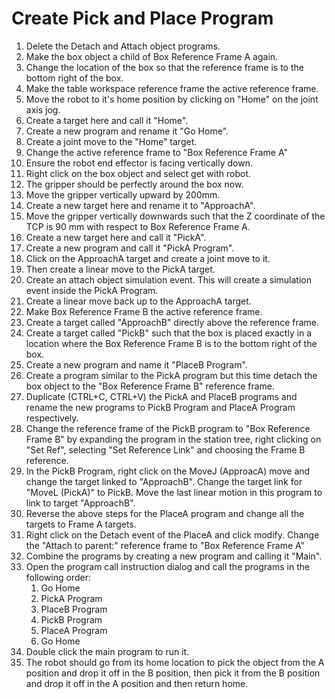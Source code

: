 # Create Pick and Place Program

1. Delete the Detach and Attach object programs.
2. Make the box object a child of Box Reference Frame A again.
3. Change the location of the box so that the reference frame is to the bottom right of the box.
4. Make the table workspace reference frame the active reference frame.
5. Move the robot to it's home position by clicking on "Home" on the joint axis jog.
6. Create a target here and call it "Home".
7. Create a new program and rename it "Go Home".
8. Create a joint move to the "Home" target.
9. Change the active reference frame to "Box Reference Frame A"
10. Ensure the robot end effector is facing vertically down.
11. Right click on the box object and select get with robot.
12. The gripper should be perfectly around the box now.
13. Move the gripper vertically upward by 200mm.
14. Create a new target here and rename it to "ApproachA".
15. Move the gripper vertically downwards such that the Z coordinate of the TCP is 90 mm with respect to Box Reference Frame A.
16. Create a new target here and call it "PickA".
17. Create a new program and call it "PickA Program".
18. Click on the ApproachA target and create a joint move to it.
19. Then create a linear move to the PickA target.
20. Create an attach object simulation event. This will create a simulation event inside the PickA Program.
21. Create a linear move back up to the ApproachA target.
22. Make Box Reference Frame B the active reference frame.
23. Create a target called "ApproachB" directly above the reference frame.
24. Create a target called "PickB" such that the box is placed exactly in a location where the Box Reference Frame B is to the bottom right of the box.
25. Create a new program and name it "PlaceB Program".
26. Create a program similar to the PickA program but this time detach the box object to the "Box Reference Frame B" reference frame.
27. Duplicate (CTRL+C, CTRL+V) the PickA and PlaceB programs and rename the new programs to PickB Program and PlaceA Program respectively.
28. Change the reference frame of the PickB program to "Box Reference Frame B" by expanding the program in the station tree, right clicking on "Set Ref", selecting "Set Reference Link" and choosing the Frame B reference.
29. In the PickB Program, right click on the MoveJ (ApproacA) move and change the target linked to "ApproachB". Change the target link for "MoveL (PickA)" to PickB. Move the last linear motion in this program to link to target "ApproachB".
30. Reverse the above steps for the PlaceA program and change all the targets to Frame A targets.
31. Right click on the Detach event of the PlaceA and click modify. Change the "Attach to parent:"  reference frame to "Box Reference Frame A"
32. Combine the programs by creating a new program and calling it "Main".
33. Open the program call instruction dialog and call the programs in the following order:
    1. Go Home
    2. PickA Program
    3. PlaceB Program
    4. PickB Program
    5. PlaceA Program
    6. Go Home
34. Double click the main program to run it.
35. The robot should go from its home location to pick the object from the A position and drop it off in the B position, then pick it from the B position and drop it off in the A position and then return home.
